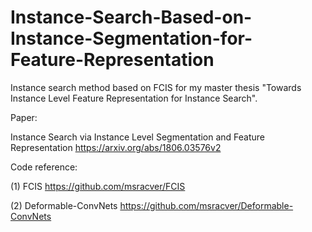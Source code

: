 # Instance-Search-Based-on-Instance-Segmentation-for-Feature-Representation
Instance search method based on FCIS for my master thesis "Towards Instance Level Feature Representation for Instance Search".

Paper:

Instance Search via Instance Level Segmentation and Feature Representation https://arxiv.org/abs/1806.03576v2

Code reference:

(1) FCIS https://github.com/msracver/FCIS

(2) Deformable-ConvNets https://github.com/msracver/Deformable-ConvNets
